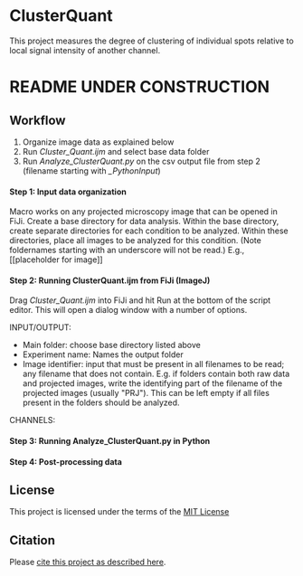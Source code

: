 # ClusterQuant

This project measures the degree of clustering of individual spots relative to local signal intensity of another channel.


# README UNDER CONSTRUCTION


## Workflow
1) Organize image data as explained below
2) Run _Cluster_Quant.ijm_ and select base data folder
3) Run _Analyze_ClusterQuant.py_ on the csv output file from step 2 (filename starting with _\_PythonInput_)


#### Step 1: Input data organization
Macro works on any projected microscopy image that can be opened in FiJi.
Create a base directory for data analysis. Within the base directory, create separate directories for each condition to be analyzed. Within these directories, place all images to be analyzed for this condition. (Note foldernames starting with an underscore will not be read.) E.g.,  
[[placeholder for image]]


#### Step 2: Running ClusterQuant.ijm from FiJi (ImageJ)
Drag _Cluster_Quant.ijm_ into FiJi and hit Run at the bottom of the script editor. This will open a dialog window with a number of options.

INPUT/OUTPUT:
- Main folder: choose base directory listed above
- Experiment name: Names the output folder
- Image identifier: input that must be present in all filenames to be read; any filename that does not contain. E.g. if folders contain both raw data and projected images, write the identifying part of the filename of the projected images (usually "PRJ"). This can be left empty if all files present in the folders should be analyzed.

CHANNELS:


#### Step 3: Running Analyze_ClusterQuant.py in Python


#### Step 4: Post-processing data





## License

This project is licensed under the terms of the [MIT License](/LICENSE.md)

## Citation

Please [cite this project as described here](/CITATION.md).
